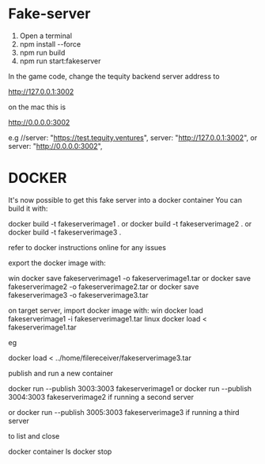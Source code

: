 # Fake-server

1) Open a terminal
2) npm install --force
3) npm run build
4) npm run start:fakeserver

In the game code, change the tequity backend server address to

http://127.0.0.1:3002

on the mac this is

http://0.0.0.0:3002

e.g
        //server: "https://test.tequity.ventures",
        server: "http://127.0.0.1:3002",
        or
        server: "http://0.0.0.0:3002",

# DOCKER

It's now possible to get this fake server into a docker container
You can build it with:

docker build -t fakeserverimage1 .
or
docker build -t fakeserverimage2 .
or
docker build -t fakeserverimage3 .

refer to docker instructions online for any issues
        
export the docker image with:

win
docker save fakeserverimage1 -o fakeserverimage1.tar
or
docker save fakeserverimage2 -o fakeserverimage2.tar
or
docker save fakeserverimage3 -o fakeserverimage3.tar

on target server, import docker image with:
win
docker load fakeserverimage1 -i fakeserverimage1.tar
linux
docker load < fakeserverimage1.tar

eg

docker load < ../home/filereceiver/fakeserverimage3.tar 



publish and run a new container

docker run --publish 3003:3003 fakeserverimage1
or
docker run --publish 3004:3003 fakeserverimage2 if running a second server

or
docker run --publish 3005:3003 fakeserverimage3 if running a third server

to list and close

docker container ls
docker stop <name>




